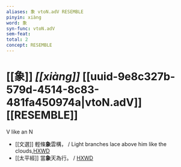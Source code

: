 ```yaml
---
aliases: 象 vtoN.adV RESEMBLE
pinyin: xiàng
word: 象
syn-func: vtoN.adV
sem-feat: 
total: 2
concept: RESEMBLE 
---
```

# [[象]] *[[xiàng]]*  [[uuid-9e8c327b-579d-4514-8c83-481fa450974a|vtoN.adV]] [[RESEMBLE]]
V like an N
 - [[文選]] 輕條**象**雲構，
                     / Light branches lace above him like the clouds,[HXWD](https://hxwd.org/textview.html?location=KR4h0001_tls_022-3a.9)
 - [[太平經]] 當**象**天為行。
                     / [HXWD](https://hxwd.org/textview.html?location=KR5e0001_tls_003-29a.5528)